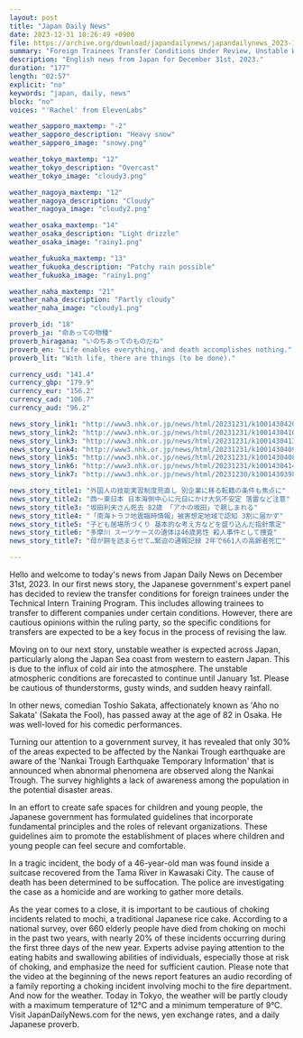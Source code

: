 ```yaml
---
layout: post
title: "Japan Daily News"
date: 2023-12-31 10:26:49 +0900
file: https://archive.org/download/japandailynews/japandailynews_2023-12-31.mp3
summary: "Foreign Trainees Transfer Conditions Under Review, Unstable Weather Expected Across Japan, & more…"
description: "English news from Japan for December 31st, 2023."
duration: "177"
length: "02:57"
explicit: "no"
keywords: "japan, daily, news"
block: "no"
voices: "'Rachel' from ElevenLabs"

weather_sapporo_maxtemp: "-2"
weather_sapporo_description: "Heavy snow"
weather_sapporo_image: "snowy.png"

weather_tokyo_maxtemp: "12"
weather_tokyo_description: "Overcast"
weather_tokyo_image: "cloudy3.png"

weather_nagoya_maxtemp: "12"
weather_nagoya_description: "Cloudy"
weather_nagoya_image: "cloudy2.png"

weather_osaka_maxtemp: "14"
weather_osaka_description: "Light drizzle"
weather_osaka_image: "rainy1.png"

weather_fukuoka_maxtemp: "13"
weather_fukuoka_description: "Patchy rain possible"
weather_fukuoka_image: "rainy1.png"

weather_naha_maxtemp: "21"
weather_naha_description: "Partly cloudy"
weather_naha_image: "cloudy1.png"

proverb_id: "18"
proverb_ja: "命あっての物種"
proverb_hiragana: "いのちあってのものだね"
proverb_en: "Life enables everything, and death accomplishes nothing."
proverb_lit: "With life, there are things (to be done)."

currency_usd: "141.4"
currency_gbp: "179.9"
currency_eur: "156.2"
currency_cad: "106.7"
currency_aud: "96.2"

news_story_link1: "http://www3.nhk.or.jp/news/html/20231231/k10014304201000.html"
news_story_link2: "http://www3.nhk.or.jp/news/html/20231231/k10014304101000.html"
news_story_link3: "http://www3.nhk.or.jp/news/html/20231231/k10014304131000.html"
news_story_link4: "http://www3.nhk.or.jp/news/html/20231231/k10014304091000.html"
news_story_link5: "http://www3.nhk.or.jp/news/html/20231231/k10014304081000.html"
news_story_link6: "http://www3.nhk.or.jp/news/html/20231231/k10014304141000.html"
news_story_link7: "http://www3.nhk.or.jp/news/html/20231230/k10014303981000.html"

news_story_title1: "外国人の技能実習制度見直し 別企業に移る転籍の条件も焦点に"
news_story_title2: "西～東日本 日本海側中心に元日にかけ大気不安定 落雷など注意"
news_story_title3: "坂田利夫さん死去 82歳 「アホの坂田」で親しまれる"
news_story_title4: "「南海トラフ地震臨時情報」被害想定地域で認知 3割に届かず"
news_story_title5: "子ども居場所づくり 基本的な考え方などを盛り込んだ指針策定"
news_story_title6: "多摩川 スーツケースの遺体は46歳男性 殺人事件として捜査"
news_story_title7: "母が餅を詰まらせて…緊迫の通報記録 2年で661人の高齢者死亡"

---
```


Hello and welcome to today's news from Japan Daily News on December 31st, 2023. In our first news story, the Japanese government's expert panel has decided to review the transfer conditions for foreign trainees under the Technical Intern Training Program. This includes allowing trainees to transfer to different companies under certain conditions. However, there are cautious opinions within the ruling party, so the specific conditions for transfers are expected to be a key focus in the process of revising the law.

Moving on to our next story, unstable weather is expected across Japan, particularly along the Japan Sea coast from western to eastern Japan. This is due to the influx of cold air into the atmosphere. The unstable atmospheric conditions are forecasted to continue until January 1st. Please be cautious of thunderstorms, gusty winds, and sudden heavy rainfall.

In other news, comedian Toshio Sakata, affectionately known as 'Aho no Sakata' (Sakata the Fool), has passed away at the age of 82 in Osaka. He was well-loved for his comedic performances.

Turning our attention to a government survey, it has revealed that only 30% of the areas expected to be affected by the Nankai Trough earthquake are aware of the 'Nankai Trough Earthquake Temporary Information' that is announced when abnormal phenomena are observed along the Nankai Trough. The survey highlights a lack of awareness among the population in the potential disaster areas.

In an effort to create safe spaces for children and young people, the Japanese government has formulated guidelines that incorporate fundamental principles and the roles of relevant organizations. These guidelines aim to promote the establishment of places where children and young people can feel secure and comfortable.

In a tragic incident, the body of a 46-year-old man was found inside a suitcase recovered from the Tama River in Kawasaki City. The cause of death has been determined to be suffocation. The police are investigating the case as a homicide and are working to gather more details.

As the year comes to a close, it is important to be cautious of choking incidents related to mochi, a traditional Japanese rice cake. According to a national survey, over 660 elderly people have died from choking on mochi in the past two years, with nearly 20% of these incidents occurring during the first three days of the new year. Experts advise paying attention to the eating habits and swallowing abilities of individuals, especially those at risk of choking, and emphasize the need for sufficient caution. Please note that the video at the beginning of the news report features an audio recording of a family reporting a choking incident involving mochi to the fire department. And now for the weather. Today in Tokyo, the weather will be partly cloudy with a maximum temperature of 12°C and a minimum temperature of 9°C.  Visit JapanDailyNews.com for the news, yen exchange rates, and a daily Japanese proverb.
